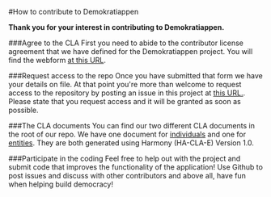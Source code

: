 #How to contribute to Demokratiappen

**Thank you for your interest in contributing to Demokratiappen.**

###Agree to the CLA
First you need to abide to the contributor license agreement that we have defined for the Demokratiappen project. You will find the webform [at this URL](https://docs.google.com/forms/d/1wV_i3DSetrFABO-WvlOvgBV1sznpeHXe2BaioQ6Fhro/viewform).

###Request access to the repo
Once you have submitted that form we have your details on file. At that point you're more than welcome to request access to the repository by posting an issue in this project at [this URL.](https://github.com/Demokratiappen/demokratiappen-ios/issues/new "Create new issue"). Please state that you request access and it will be granted as soon as possible.

###The CLA documents
You can find our two different CLA documents in the root of our repo. We have one document for [individuals](https://github.com/Demokratiappen/demokratiappen-ios/blob/master/CLA-Individual.md) and one for [entities](https://github.com/Demokratiappen/demokratiappen-ios/blob/master/CLA-Entity.md). They are both generated using Harmony (HA-CLA-E) Version 1.0.

###Participate in the coding
Feel free to help out with the project and submit code that improves the functionality of the application!
Use Github to post issues and discuss with other contributors and above all, have fun when helping build democracy!
